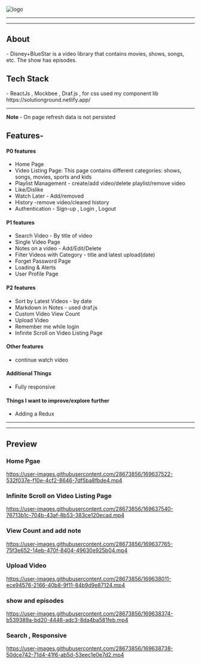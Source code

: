 ![logo](https://user-images.githubusercontent.com/28673856/169635802-2710487a-1263-4fad-a8bc-2ab0e2aa5e49.png)
<hr/>
<hr/>
<h2> About </h2> - Disney+BlueStar is a video library that contains movies, shows, songs, etc. The show has episodes.
<h2> Tech Stack </h2> - ReactJs , Mockbee , Draf.js , for css used my component lib https://solutionground.netlify.app/
<hr/>
<b> Note </b> - On page refresh data is not persisted 
</hr/>
<h2>Features-</h2>
<h4> P0 features</h4>
<ul>
  <li> Home Page </li>
  <li> Video Listing Page: This page contains different categories: shows, songs, movies, sports and kids </li>
  <li> Playlist Management - create/add video/delete playlist/remove video</li>
  <li> Like/Dislike </li>
  <li> Watch Later - Add/removed</li>
  <li> History -remove video/cleared history</li>
  <li> Authentication - Sign-up , Login , Logout</li>
</ul>
<h4> P1 features</h4>
<ul>
  <li> Search Video - By title of video</li>
  <li> Single Video Page </li>
  <li> Notes on a video - Add/Edit/Delete</li>
  <li> Filter Videos with Category - title and latest upload(date)</li>
  <li> Forget Password Page </li>
  <li> Loading & Alerts </li>
  <li> User Profile Page </li>
</ul>
<h4> P2 features</h4>
<ul>
  <li> Sort by Latest Videos - by date</li>
  <li> Markdown in Notes - used draf.js </li>
  <li> Custom Video View Count </li>
  <li> Upload Video </li>
  <li> Remember me while login </li>
  <li> Infinite Scroll on Video Listing Page </li>
</ul>
<h4> Other features</h4>
<ul>
  <li> continue watch video </li>
</ul>
<h4> Additional Things </h4>
<ul>
  <li> Fully responsive </li>  
</ul>
<h4> Things I want to improve/explore further </h4>
<ul>
  <li> Adding a Redux </li>  
</ul>
<hr/>
<hr/>
<h2> Preview </h2>

<h3> Home Pgae </h3>

https://user-images.githubusercontent.com/28673856/169637522-532f037e-f10e-4cf2-8646-7df5ba8fbde4.mp4




<h3> Infinite Scroll on Video Listing Page </h3>


https://user-images.githubusercontent.com/28673856/169637540-76713b1c-704b-43af-8b53-383ce120ecad.mp4

<h3> View Count and add note </h3>


https://user-images.githubusercontent.com/28673856/169637765-75f3e652-14eb-470f-8404-49630e925b04.mp4

<h3> Upload Video </h3>



https://user-images.githubusercontent.com/28673856/169638011-ece94576-2166-40b8-9f11-84b9d9e87124.mp4

<h3> show and episodes </h3>



https://user-images.githubusercontent.com/28673856/169638374-b539389a-bd20-4448-adc3-8da4ba581feb.mp4

<h3> Search , Responsive </h3>





https://user-images.githubusercontent.com/28673856/169638738-50dce742-71d4-41f6-ab5d-53eec1e0e7d2.mp4


